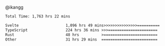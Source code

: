 @ikangg
<!--START_SECTION:waka-->

```txt
Total Time: 1,763 hrs 22 mins

Svelte                     1,096 hrs 49 mins>>>>>>>>>>>>>>>==========   61.11 %
TypeScript                 224 hrs 36 mins >>>======================   12.51 %
Rust                       48 hrs          >========================   02.68 %
Other                      31 hrs 29 mins  =========================   01.75 %
```

<!--END_SECTION:waka-->
